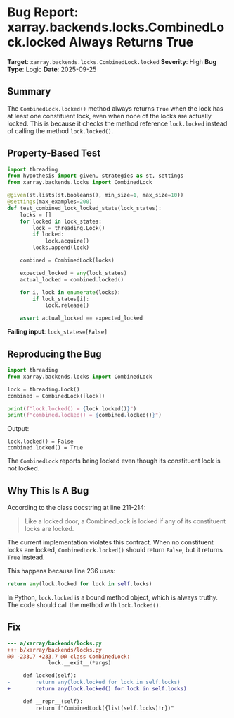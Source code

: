 # Bug Report: xarray.backends.locks.CombinedLock.locked Always Returns True

**Target**: `xarray.backends.locks.CombinedLock.locked`
**Severity**: High
**Bug Type**: Logic
**Date**: 2025-09-25

## Summary

The `CombinedLock.locked()` method always returns `True` when the lock has at least one constituent lock, even when none of the locks are actually locked. This is because it checks the method reference `lock.locked` instead of calling the method `lock.locked()`.

## Property-Based Test

```python
import threading
from hypothesis import given, strategies as st, settings
from xarray.backends.locks import CombinedLock

@given(st.lists(st.booleans(), min_size=1, max_size=10))
@settings(max_examples=200)
def test_combined_lock_locked_state(lock_states):
    locks = []
    for locked in lock_states:
        lock = threading.Lock()
        if locked:
            lock.acquire()
        locks.append(lock)

    combined = CombinedLock(locks)

    expected_locked = any(lock_states)
    actual_locked = combined.locked()

    for i, lock in enumerate(locks):
        if lock_states[i]:
            lock.release()

    assert actual_locked == expected_locked
```

**Failing input**: `lock_states=[False]`

## Reproducing the Bug

```python
import threading
from xarray.backends.locks import CombinedLock

lock = threading.Lock()
combined = CombinedLock([lock])

print(f"lock.locked() = {lock.locked()}")
print(f"combined.locked() = {combined.locked()}")
```

Output:
```
lock.locked() = False
combined.locked() = True
```

The `CombinedLock` reports being locked even though its constituent lock is not locked.

## Why This Is A Bug

According to the class docstring at line 211-214:

> Like a locked door, a CombinedLock is locked if any of its constituent locks are locked.

The current implementation violates this contract. When no constituent locks are locked, `CombinedLock.locked()` should return `False`, but it returns `True` instead.

This happens because line 236 uses:
```python
return any(lock.locked for lock in self.locks)
```

In Python, `lock.locked` is a bound method object, which is always truthy. The code should call the method with `lock.locked()`.

## Fix

```diff
--- a/xarray/backends/locks.py
+++ b/xarray/backends/locks.py
@@ -233,7 +233,7 @@ class CombinedLock:
             lock.__exit__(*args)

     def locked(self):
-        return any(lock.locked for lock in self.locks)
+        return any(lock.locked() for lock in self.locks)

     def __repr__(self):
         return f"CombinedLock({list(self.locks)!r})"
```